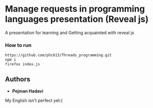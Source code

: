 # Manage requests in programming languages presentation (Reveal js)
A presentation for learning and Getting acquainted with reveal js

### How to run
```bash
https://github.com/phc613/Threads_programming.git
npm i
firefox index.js
```

## Authors

* **Pejman Hadavi**

My English isn't perfect yet:(

